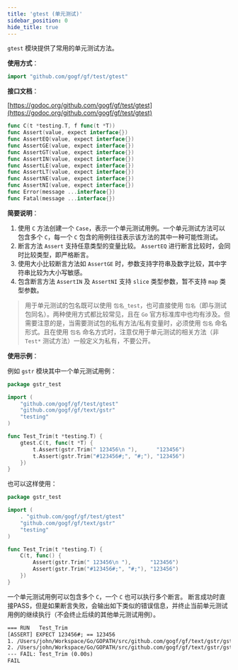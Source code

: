```yaml
---
title: 'gtest (单元测试)'
sidebar_position: 0
hide_title: true
---
```


`gtest` 模块提供了常用的单元测试方法。

**使用方式**：

```go
import "github.com/gogf/gf/test/gtest"

```

**接口文档**：

[https://godoc.org/github.com/gogf/gf/test/gtest](https://godoc.org/github.com/gogf/gf/test/gtest)

```go
func C(t *testing.T, f func(t *T))
func Assert(value, expect interface{})
func AssertEQ(value, expect interface{})
func AssertGE(value, expect interface{})
func AssertGT(value, expect interface{})
func AssertIN(value, expect interface{})
func AssertLE(value, expect interface{})
func AssertLT(value, expect interface{})
func AssertNE(value, expect interface{})
func AssertNI(value, expect interface{})
func Error(message ...interface{})
func Fatal(message ...interface{})

```

**简要说明**：

1. 使用 `C` 方法创建一个 `Case`，表示一个单元测试用例。一个单元测试方法可以包含多个 `C`，每一个 `C` 包含的用例往往表示该方法的其中一种可能性测试。
2. 断言方法 `Assert` 支持任意类型的变量比较。 `AssertEQ` 进行断言比较时，会同时比较类型，即严格断言。
3. 使用大小比较断言方法如 `AssertGE` 时，参数支持字符串及数字比较，其中字符串比较为大小写敏感。
4. 包含断言方法 `AssertIN` 及 `AssertNI` 支持 `slice` 类型参数，暂不支持 `map` 类型参数。

> 用于单元测试的包名既可以使用 `包名_test`，也可直接使用 `包名`（即与测试包同名）。两种使用方式都比较常见，且在 `Go` 官方标准库中也均有涉及。但需要注意的是，当需要测试包的私有方法/私有变量时，必须使用 `包名` 命名形式。且在使用 `包名` 命名方式时，注意仅用于单元测试的相关方法（非 `Test*` 测试方法）一般定义为私有，不要公开。

**使用示例**：

例如 `gstr` 模块其中一个单元测试用例：

```go
package gstr_test

import (
    "github.com/gogf/gf/test/gtest"
    "github.com/gogf/gf/text/gstr"
    "testing"
)

func Test_Trim(t *testing.T) {
    gtest.C(t, func(t *T) {
        t.Assert(gstr.Trim(" 123456\n "),      "123456")
        t.Assert(gstr.Trim("#123456#;", "#;"), "123456")
    })
}

```

也可以这样使用：

```go
package gstr_test

import (
    . "github.com/gogf/gf/test/gtest"
    "github.com/gogf/gf/text/gstr"
    "testing"
)

func Test_Trim(t *testing.T) {
    C(t, func() {
        Assert(gstr.Trim(" 123456\n "),      "123456")
        Assert(gstr.Trim("#123456#;", "#;"), "123456")
    })
}

```

一个单元测试用例可以包含多个 `C`，一个 `C` 也可以执行多个断言。 断言成功时直接PASS，但是如果断言失败，会输出如下类似的错误信息，并终止当前单元测试用例的继续执行（不会终止后续的其他单元测试用例）。

```html
=== RUN   Test_Trim
[ASSERT] EXPECT 123456#; == 123456
1. /Users/john/Workspace/Go/GOPATH/src/github.com/gogf/gf/text/gstr/gstr_z_unit_trim_test.go:20
2. /Users/john/Workspace/Go/GOPATH/src/github.com/gogf/gf/text/gstr/gstr_z_unit_trim_test.go:18
--- FAIL: Test_Trim (0.00s)
FAIL

```